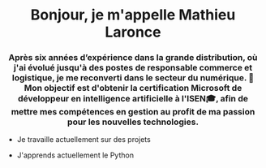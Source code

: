 <h1 align="center">Bonjour, je m'appelle Mathieu Laronce</h1> 
<h3 align="center">
Après six années d’expérience dans la grande distribution, où j'ai évolué
jusqu'à des postes de responsable commerce et logistique, je me
reconverti dans le secteur du numérique. 
📝Mon objectif est d'obtenir la
certification Microsoft de développeur en intelligence artificielle à l'ISEN🎓, afin
de mettre mes compétences en gestion au profit de ma passion pour les
nouvelles technologies.</h3>


- Je travaille actuellement sur des projets 

- J'apprends actuellement le  Python  

